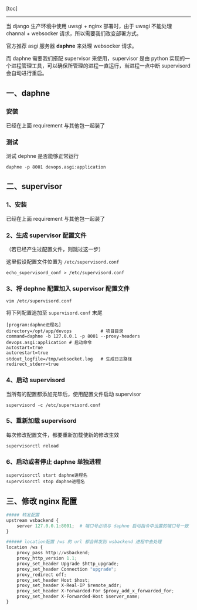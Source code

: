[toc]

---


当 django 生产环境中使用 uwsgi + nginx 部署时，由于 uwsgi 不能处理 channal + websocker 请求，所以需要我们改变部署方式。

官方推荐 asgi 服务器 **daphne** 来处理 websocker 请求。

而 daphne 需要我们搭配 supervisor 来使用，supervisor 是由 python 实现的一个进程管理工具，可以确保所管理的进程一直运行，当进程一点中断 supervisord 会自动进行重启。

## 一、daphne

### 安装

已经在上面 requirement 与其他包一起装了

### 测试

测试 dephne 是否能够正常运行
```
daphne -p 8001 devops.asgi:application
```



## 二、supervisor


### 1、安装

已经在上面 requirement 与其他包一起装了

### 2、生成 supervisor 配置文件

（若已经产生过配置文件，则跳过这一步）

这里假设配置文件位置为 `/etc/supervisord.conf`

```
echo_supervisord_conf > /etc/supervisord.conf
```

### 3、将 dephne 配置加入 supervisor 配置文件

```
vim /etc/supervisord.conf
```
将下列配置追加至 `supervisord.conf` 末尾
```
[program:daphne进程名]
directory=/opt/app/devops           # 项目目录
command=daphne -b 127.0.0.1 -p 8001 --proxy-headers devops.asgi:application # 启动命令
autostart=true
autorestart=true
stdout_logfile=/tmp/websocket.log   # 生成日志路径
redirect_stderr=true
```

### 4、启动 supervisord

当所有的配置都添加完毕后，使用配置文件启动 supervisor
```
supervisord -c /etc/supervisord.conf
```

### 5、重新加载 supervisord
每次修改配置文件，都要重新加载使新的修改生效
```
supervisorctl reload
```


### 6、启动或者停止 daphne 单独进程
```
supervisorctl start daphne进程名
supervisorctl stop daphne进程名
```



## 三、修改 nginx 配置

```py
##### 转发配置
upstream wsbackend {
    server 127.0.0.1:8001;  # 端口号必须与 daphne 启动指令中设置的端口号一致
}

###### location配置 /ws 的 url 都会转发到 wsbackend 进程中去处理
location /ws {
    proxy_pass http://wsbackend;
    proxy_http_version 1.1;
    proxy_set_header Upgrade $http_upgrade;
    proxy_set_header Connection "upgrade";
    proxy_redirect off;
    proxy_set_header Host $host;
    proxy_set_header X-Real-IP $remote_addr;
    proxy_set_header X-Forwarded-For $proxy_add_x_forwarded_for;
    proxy_set_header X-Forwarded-Host $server_name;
}
```






